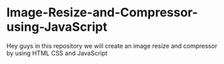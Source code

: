 # Image-Resize-and-Compressor-using-JavaScript
Hey guys in this repository we will create an image resize and compressor by using HTML CSS and JavaScript
